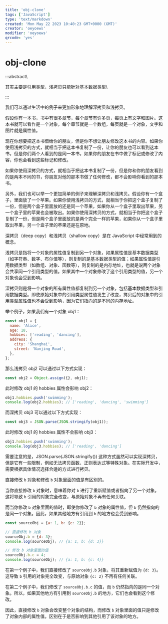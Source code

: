 ```yaml
---
title: 'obj-clone'
tags: ['JavaScript']
type: 'text/markdown'
created: 'Mon May 22 2023 10:40:23 GMT+0000 (GMT)'
creator: 'oeyoews'
modifier: 'oeyoews'
qrcode: 'yes'
---
```


# obj-clone

:::abstract\

其实主要是引用类型，浅拷贝只能针对基本数据类型\

:::

我们可以通过生活中的例子来更加形象地理解深拷贝和浅拷贝。

假设你有一本书，书中有很多章节，每个章节有许多页，每页上有文字和图片。这本书就可以看作是一个对象，每个章节就是一个数组，每页就是一个对象，文字和图片就是属性值。

现在你想要把这本书借给你的朋友，但是你不想让朋友修改这本书的内容。如果你使用浅拷贝的方式，就相当于把这本书复制了一份，让你的朋友也可以看到这本书，但是你们两个人看到的是同一本书，如果你的朋友在书中做了标记或修改了内容，你也会看到这些标记和修改。

如果你使用深拷贝的方式，就相当于把这本书复制了一份，但是你和你的朋友看到的是两本不同的书，你朋友对他的那本书做了任何修改，都不会影响你看到的那本书。

另外，我们也可以举一个更加简单的例子来理解深拷贝和浅拷贝。假设你有一个盒子，里面放了一个苹果。如果你使用浅拷贝的方式，就相当于你把这个盒子复制了一份，但是两个盒子里面放的还是同一个苹果，如果你从一个盒子里取出苹果，另一个盒子里的苹果也会被取出。如果你使用深拷贝的方式，就相当于你把这个盒子复制了一份，但是两个盒子里面放的是两个完全一样的苹果，如果你从一个盒子里取出苹果，另一个盒子里的苹果还是在原地。

深拷贝（deep copy）和浅拷贝（shallow copy）是在 JavaScript 中经常用到的概念。

浅拷贝是指将一个对象的属性值复制到另一个对象，如果属性值是基本数据类型（如字符串、数字、布尔值等），则复制的是基本数据类型的值；如果属性值是引用数据类型（如数组、对象、函数等），则复制的是内存地址，也就是说两个对象会共享同一个引用类型的值。如果其中一个对象修改了这个引用类型的值，另一个对象也会受到影响。

深拷贝则是将一个对象的所有属性值都复制到另一个对象，包括基本数据类型和引用数据类型。即使原始对象中的引用类型属性值发生了改变，拷贝后的对象中的引用类型属性值也不会受到影响，因为它们指向的是不同的内存地址。

举个例子，如果我们有一个对象 obj1：

```javascript
const obj1 = {
  name: 'Alice',
  age: 18,
  hobbies: ['reading', 'dancing'],
  address: {
    city: 'Shanghai',
    street: 'Nanjing Road',
  },
};
```

那么浅拷贝 obj2 可以通过以下方式实现：

```javascript
const obj2 = Object.assign({}, obj1);
```

此时修改 obj1 的 hobbies 属性会影响 obj2：

```javascript
obj1.hobbies.push('swimming');
console.log(obj2.hobbies); // ['reading', 'dancing', 'swimming']
```

而深拷贝 obj3 可以通过以下方式实现：

```javascript
const obj3 = JSON.parse(JSON.stringify(obj1));
```

此时修改 obj1 的 hobbies 属性不会影响 obj3：

```javascript
obj1.hobbies.push('swimming');
console.log(obj3.hobbies); // ['reading', 'dancing']
```

需要注意的是，JSON.parse(JSON.stringify()) 这种方式虽然可以实现深拷贝，但是它有一些限制，例如无法拷贝函数、正则表达式等特殊对象。在实际开发中，需要根据具体情况选择合适的方式进行拷贝。

直接修改 `b` 对象和修改 `b` 对象里面的值是有区别的。

当你直接修改 `b` 对象时，意味着你对 `b` 进行了重新赋值或者指向了另一个对象。这将导致 `b` 引用的对象完全改变，与原始对象不再有任何关联。

而当你修改 `b` 对象里面的值时，即使你修改了 `b` 对象的属性值，但 `b` 仍然指向的是同一个对象。因此，如果其他地方有引用到 `b` 的地方也会受到影响。

```javascript
const sourceObj = {a: 1, b: {c: 2}};

// 直接修改 b 对象
sourceObj.b = {d: 3};
console.log(sourceObj); // {a: 1, b: {d: 3}}

// 修改 b 对象里面的值
sourceObj.b.c = 4;
console.log(sourceObj); // {a: 1, b: {c: 4}}
```

在第一个例子中，我们直接修改了 `sourceObj.b` 对象，将其重新赋值为 `{d: 3}`。这导致 `b` 引用的对象完全改变，与原始对象 `{c: 2}` 不再有任何关联。

在第二个例子中，我们修改了 `sourceObj.b.c` 的值，而 `b` 仍然指向的是同一个对象。所以，如果其他地方有引用到 `sourceObj.b` 的地方，它们也会看到这个修改。

因此，直接修改 `b` 对象会改变整个对象的结构，而修改 `b` 对象里面的值只是修改了对象内部的属性值。区别在于是否影响到其他引用了该对象的地方。
